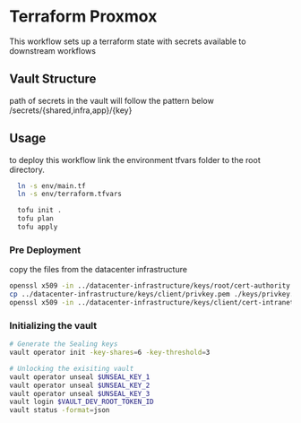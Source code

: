 # Terraform Proxmox

This workflow sets up a terraform state with secrets available to downstream workflows 

## Vault Structure

path of secrets in the vault will follow the pattern below
/secrets/{shared,infra,app}/{key}

## Usage
to deploy this workflow link the environment tfvars folder to the root directory. 
```bash
  ln -s env/main.tf
  ln -s env/terraform.tfvars

  tofu init .
  tofu plan
  tofu apply
```
### Pre Deployment
copy the files from the datacenter infrastructure

```bash
openssl x509 -in ../datacenter-infrastructure/keys/root/cert-authority.pem -inform PEM -out ./keys/cert-authority.crt
cp ../datacenter-infrastructure/keys/client/privkey.pem ./keys/privkey.pem
openssl x509 -in ../datacenter-infrastructure/keys/client/cert-intranet.pem -inform PEM -out ./keys/cert-intranet.crt
```

### Initializing the vault
```bash
# Generate the Sealing keys
vault operator init -key-shares=6 -key-threshold=3
```

```bash
# Unlocking the exisiting vault
vault operator unseal $UNSEAL_KEY_1
vault operator unseal $UNSEAL_KEY_2
vault operator unseal $UNSEAL_KEY_3
vault login $VAULT_DEV_ROOT_TOKEN_ID
vault status -format=json
```